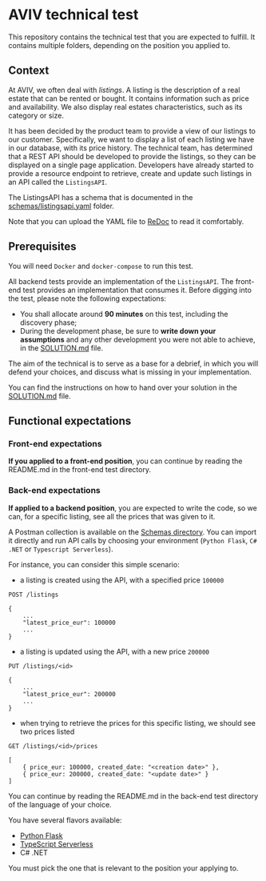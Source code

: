 # AVIV technical test

This repository contains the technical test that you are expected to fulfill. It contains multiple folders, depending
on the position you applied to.

## Context

At AVIV, we often deal with _listings_. A listing is the description of a real estate that can be rented or bought. It
contains information such as price and availability. We also display real estates characteristics, such as its category
or size.

It has been decided by the product team to provide a view of our listings to our customer. Specifically, we want to display
a list of each listing we have in our database, with its price history. The technical team, has determined that a REST
API should be developed to provide the listings, so they can be displayed on a single page application. Developers have
already started to provide a resource endpoint to retrieve, create and update such listings in an API called the
`ListingsAPI`.

The ListingsAPI has a schema that is documented in the [schemas/listingsapi.yaml](./schemas/listingsapi.yaml) folder.

Note that you can upload the YAML file to [ReDoc](https://redocly.github.io/redoc/) to read it comfortably.

## Prerequisites

You will need `Docker` and `docker-compose` to run this test.

All backend tests provide an implementation of the `ListingsAPI`. The front-end test provides an implementation that
consumes it. Before digging into the test, please note the following expectations:

- You shall allocate around **90 minutes** on this test, including the discovery phase;
- During the development phase, be sure to **write down your assumptions** and any other development you were not
  able to achieve, in the [SOLUTION.md](./SOLUTION.md) file.

The aim of the technical is to serve as a base for a debrief, in which you will defend your choices, and discuss what is
missing in your implementation.

You can find the instructions on how to hand over your solution in the [SOLUTION.md](./SOLUTION.md) file.

## Functional expectations

### Front-end expectations

**If you applied to a front-end position**, you can continue by reading the README.md in the front-end test directory.

### Back-end expectations

**If applied to a backend position**, you are expected to write the code, so we can, for a specific listing,
see all the prices that was given to it.

A Postman collection is available on the [Schemas directory](./schemas/postman). You can import it directly and run
API calls by choosing your environment (`Python Flask`, `C# .NET` or `Typescript Serverless`).

For instance, you can consider this simple scenario:

- a listing is created using the API, with a specified price `100000`

```
POST /listings

{
    ...
    "latest_price_eur": 100000
    ...
}
```

- a listing is updated using the API, with a new price `200000`

```
PUT /listings/<id>

{
    ...
    "latest_price_eur": 200000
    ...
}
```

- when trying to retrieve the prices for this specific listing, we should see two prices listed

```
GET /listings/<id>/prices

[
    { price_eur: 100000, created_date: "<creation date>" },
    { price_eur: 200000, created_date: "<update date>" }
]
```

You can continue by reading the README.md in the back-end test directory of the language of your choice.

You have several flavors available:
- [Python Flask](./python-flask/README.md)
- [TypeScript Serverless](./typescript-serverless)
- C# .NET

You must pick the one that is relevant to the position your applying to.
